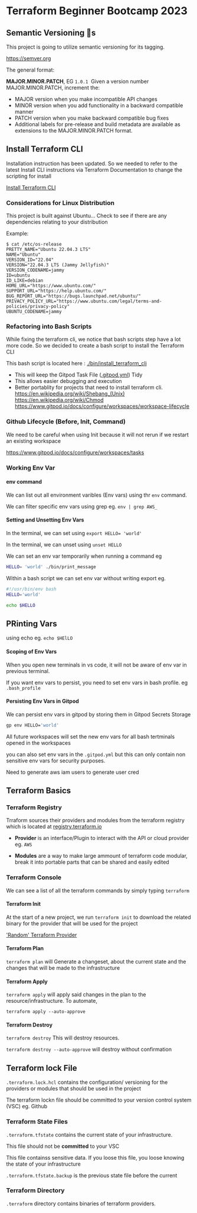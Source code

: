 # Terraform Beginner Bootcamp 2023

## Semantic Versioning :mage:s

This project is going to utilize semantic versioning for its tagging.

https://semver.org

The general format:

**MAJOR.MINOR.PATCH**, EG `1.0.1` 
Given a version number MAJOR.MINOR.PATCH, increment the:

- MAJOR version when you make incompatible API changes
- MINOR version when you add functionality in a backward compatible manner
- PATCH version when you make backward compatible bug fixes
- Additional labels for pre-release and build metadata are available as extensions to the MAJOR.MINOR.PATCH format.

## Install Terraform CLI
Installation instruction has been updated. So we needed to refer to the latest Install CLI instructions via Terraform Documentation to change the scripting for install

[Install Terraform CLI](https://developer.hashicorp.com/terraform/tutorials/aws-get-started/install-cli)

### Considerations for Linux Distribution

This project is built against Ubuntu... 
Check to see if there are any dependencies relating to your distribution

Example:

```
$ cat /etc/os-release 
PRETTY_NAME="Ubuntu 22.04.3 LTS"
NAME="Ubuntu"
VERSION_ID="22.04"
VERSION="22.04.3 LTS (Jammy Jellyfish)"
VERSION_CODENAME=jammy
ID=ubuntu
ID_LIKE=debian
HOME_URL="https://www.ubuntu.com/"
SUPPORT_URL="https://help.ubuntu.com/"
BUG_REPORT_URL="https://bugs.launchpad.net/ubuntu/"
PRIVACY_POLICY_URL="https://www.ubuntu.com/legal/terms-and-policies/privacy-policy"
UBUNTU_CODENAME=jammy
```

### Refactoring into Bash Scripts

While fixing the terraform cli, we notice that bash scripts step have a lot more code. So we decided to create a bash script to install the Terraform CLI

This bash script is located here : [./bin/install_terraform_cli](./bin/install_terraform_cli)
- This will keep the Gitpod Task File ([.gitpod.yml](.gitpod.yml)) Tidy
- This allows easier debugging and execution
- Better portablity for projects that need to install terraform cli.
https://en.wikipedia.org/wiki/Shebang_(Unix)
https://en.wikipedia.org/wiki/Chmod
https://www.gitpod.io/docs/configure/workspaces/workspace-lifecycle

### Github Lifecycle (Before, Init, Command)

We need to be careful when using Init because it will not rerun if we restart an existing workspace

https://www.gitpod.io/docs/configure/workspaces/tasks


### Working Env Var

#### env command

We can list out all environment varibles (Env vars) using thr `env` command.

We can filter specific env vars using grep eg. `env | grep AWS_`

#### Setting and Unsetting Env Vars

In the terminal, we can set using `export HELLO= 'world'`

In the terminal, we can unset using `unset HELLO`

We can set an env var temporarily when running a command eg

```sh
HELLO= 'world' ./bin/print_message
```
Within a bash script we can set env var without writing export eg.

```sh
#!/usr/bin/env bash
HELLO='world'

echo $HELLO
```

## PRinting Vars
using echo eg. `echo $HElLO`

#### Scoping of Env Vars

When you open new terminals in vs code, it will not be aware of env var in previous terminal.

If you want env vars to persist, you need to set env vars in bash profile. eg `.bash_profile`


#### Persisting Env Vars in Gitpod

We can persist env vars in gitpod by storing them in Gitpod Secrets Storage

```sh
gp env HELLO='world'
```
All future workspaces will set the new env vars for all bash tertminals opened in the workspaces

you can also set env vars in the `.gitpod.yml` but this can only contain non sensitive env vars for security purposes.

Need to generate aws iam users to generate user cred



## Terraform Basics

### Terraform Registry

Trraform sources their providers and modules from the terraform registry which is located at [registry.terraform.io](https://registry.terraform.io)

- **Provider** is an interface/Plugin to interact with the API or cloud provider eg. `AWS`

- **Modules** are a way to make large ammount of terraform code modular, break it into portable parts that can be shared and easily edited

### Terraform Console

We can see a list of all the terraform commands by simply typing `terraform`

#### Terraform Init

At the start of a new project, we run `terraform init` to download the related binary for the provider that will be used for the project

['Random' Terraform Provider](https://registry.terraform.io/providers/hashicorp/random/latest/docs/resources/string)

#### Terraform Plan

`terraform plan` will
Generate a changeset, about the current state and the changes that will be made to the infrastructure

#### Terraform Apply

`terraform apply` will apply said changes in the plan to the resource/infrastructure. To automate, 

`terraform apply --auto-approve`

#### Terraform Destroy

`terraform destroy`
This will destroy resources.

`terraform destroy --auto-approve` will destroy without confirmation 

## Terraform lock File

`.terraform.lock.hcl` contains the configuration/ versioning for the providers or modules that should be used in the project

The terraform lockn file should be committed to your version control system (VSC) eg. Github

### Terraform State Files

`.terraform.tfstate` contains the current state of your infrastructure.

This file should not be **committed** to your VSC

This file containss sensitive data. If you loose this file, you loose knowing the state of your infrastructure

`.terraform.tfstate.backup` is the previous state file before the current

### Terraform Directory
`.terraform` directory contains binaries of terraform providers.